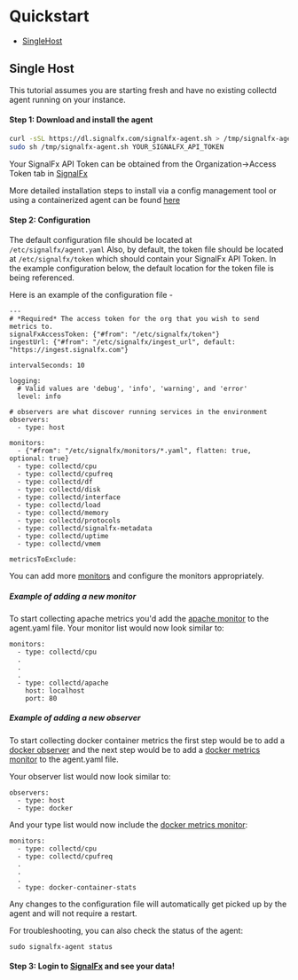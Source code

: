 # Quickstart

- [SingleHost](#single-host)


## Single Host

This tutorial assumes you are starting fresh and have no existing collectd agent running on your instance.

#### Step 1: Download and install the agent

```sh
curl -sSL https://dl.signalfx.com/signalfx-agent.sh > /tmp/signalfx-agent.sh
sudo sh /tmp/signalfx-agent.sh YOUR_SIGNALFX_API_TOKEN
```

Your SignalFx API Token can be obtained from the Organization->Access Token tab in [SignalFx](https://app.signalfx.com)

More detailed installation steps to install via a config management tool or using a containerized agent can be found [here](../README.md#installation)

#### Step 2: Configuration

The default configuration file should be located at `/etc/signalfx/agent.yaml`
Also, by default, the token file should be located at `/etc/signalfx/token`
which should contain your SignalFx API Token. 
In the example configuration below, the default location for the token file is being referenced.

Here is an example of the configuration file - 

```
---
# *Required* The access token for the org that you wish to send metrics to.
signalFxAccessToken: {"#from": "/etc/signalfx/token"}
ingestUrl: {"#from": "/etc/signalfx/ingest_url", default: "https://ingest.signalfx.com"}

intervalSeconds: 10

logging:
  # Valid values are 'debug', 'info', 'warning', and 'error'
  level: info

# observers are what discover running services in the environment
observers:
  - type: host

monitors:
  - {"#from": "/etc/signalfx/monitors/*.yaml", flatten: true, optional: true}
  - type: collectd/cpu
  - type: collectd/cpufreq
  - type: collectd/df
  - type: collectd/disk
  - type: collectd/interface
  - type: collectd/load
  - type: collectd/memory
  - type: collectd/protocols
  - type: collectd/signalfx-metadata
  - type: collectd/uptime
  - type: collectd/vmem
  
metricsToExclude:
```

You can add more [monitors](./monitor-config.md) and configure the monitors appropriately. 

##### Example of adding a new monitor 

To start collecting apache metrics you'd add the [apache monitor](./monitors/collectd-apache.md) to the agent.yaml file.
Your monitor list would now look similar to: 

```
monitors:
  - type: collectd/cpu
  .
  .
  .
  - type: collectd/apache
    host: localhost
    port: 80
```

##### Example of adding a new observer

To start collecting docker container metrics the first step would be to add a [docker observer](./observers/docker.md) and 
the next step would be to add a [docker metrics monitor](./monitors/docker-container-stats.md) to the agent.yaml file.

Your observer list would now look similar to:

```
observers:
  - type: host
  - type: docker
```

And your type list would now include the [docker metrics monitor](./monitors/docker-container-stats.md): 

```
monitors:
  - type: collectd/cpu
  - type: collectd/cpufreq
  .
  .
  .
  - type: docker-container-stats
```  

Any changes to the configuration file will automatically get picked up by the agent and will not require a restart.

For troubleshooting, you can also check the status of the agent: 

```
sudo signalfx-agent status
```

#### Step 3: Login to [SignalFx](https://app.signalfx.com) and see your data!


